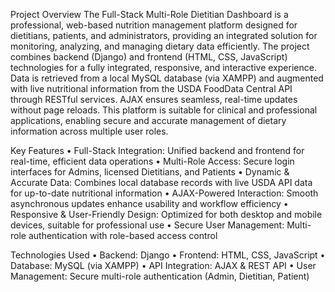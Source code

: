 Project Overview
The Full-Stack Multi-Role Dietitian Dashboard is a professional, web-based nutrition management platform designed for dietitians, patients, and administrators, providing an integrated solution for monitoring, analyzing, and managing dietary data efficiently.
The project combines backend (Django) and frontend (HTML, CSS, JavaScript) technologies for a fully integrated, responsive, and interactive experience. Data is retrieved from a local MySQL database (via XAMPP) and augmented with live nutritional information from the USDA FoodData Central API through RESTful services. AJAX ensures seamless, real-time updates without page reloads.
This platform is suitable for clinical and professional applications, enabling secure and accurate management of dietary information across multiple user roles.

Key Features
•	Full-Stack Integration: Unified backend and frontend for real-time, efficient data operations
•	Multi-Role Access: Secure login interfaces for Admins, licensed Dietitians, and Patients
•	Dynamic & Accurate Data: Combines local database records with live USDA API data for up-to-date nutritional information
•	AJAX-Powered Interaction: Smooth asynchronous updates enhance usability and workflow efficiency
•	Responsive & User-Friendly Design: Optimized for both desktop and mobile devices, suitable for professional use
•	Secure User Management: Multi-role authentication with role-based access control

Technologies Used
•	Backend: Django
•	Frontend: HTML, CSS, JavaScript
•	Database: MySQL (via XAMPP)
•	API Integration: AJAX & REST API
•	User Management: Secure multi-role authentication (Admin, Dietitian, Patient)
